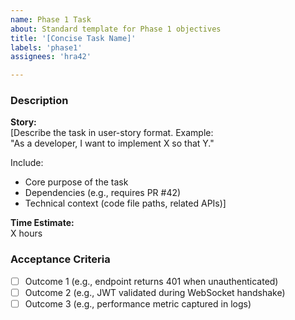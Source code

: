 ```yaml
---
name: Phase 1 Task
about: Standard template for Phase 1 objectives
title: '[Concise Task Name]'
labels: 'phase1'
assignees: 'hra42'

---
```


### **Description**
**Story:**  
[Describe the task in user-story format. Example:  
"As a developer, I want to implement X so that Y."

Include:
- Core purpose of the task
- Dependencies (e.g., requires PR #42)
- Technical context (code file paths, related APIs)]

**Time Estimate:**  
X hours

### **Acceptance Criteria**
- [ ] Outcome 1 (e.g., endpoint returns 401 when unauthenticated)
- [ ] Outcome 2 (e.g., JWT validated during WebSocket handshake)
- [ ] Outcome 3 (e.g., performance metric captured in logs)